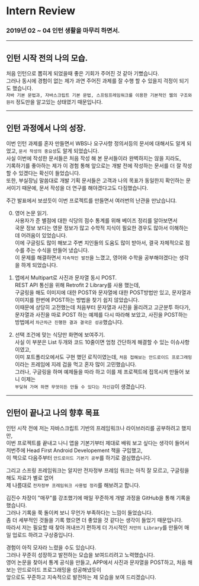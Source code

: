 # **Intern Review**
### 2019년 02 ~ 04 인턴 생활을 마무리 하면서.

- - -
## **인턴 시작 전의 나의 모습.**

처음 인턴으로 뽑히게 되었을때 좋은 기회가 주어진 것 같아 기뻤습니다.  
그러나 동시에 경험이 없는 제가 과연 주어진 과제를 잘 수행 할 수 있을지 걱정이 되기도 했습니다.  
`자바 기본 문법과, 자바스크립트 기본 문법, 스프링프레임워크를 이용한 기본적인 웹의 구조와 원리` 정도만을 알고있는 상태였기 때문입니다.

- - -
## **인턴 과정에서 나의 성장.**

이번 인턴 과제를 혼자 만들면서 WBS나 요구사항 정의서등의 문서에 대해서도 알게 되었고, `문서 작성의 중요성`도 알게 되었습니다.  
사실 이번에 작성한 문서들은 처음 작성 해 본 문서들이라 완벽하지는 않을 지라도,  
기록하기를 좋아하는 제가 이 경험 통해 앞으로는 개발 전에 작성하는 문서를 더 잘 작성 할 수 있겠다는 확신이 들었습니다.  
또한, 부실장님 말씀대로 개발 기획 문서들은 고객과 나의 목표가 동일한지 확인하는 문서이기 때문에, 문서 작성을 더 연구를 해야겠다고도 다짐했습니다.  
  
주간 발표에서 보셨듯이 이번 프로젝트를 만들면서 여러번의 난관을 만났습니댜.  

0. 영어 논문 읽기.  
사용자가 준 별점에 대한 식당의 점수 통계를 위해 베이즈 정리를 알아보면서  
국문 정보 보다는 영문 정보가 많고 수학적 지식이 필요한 경우도 많아서 이해하는데 어려움이 있었습니다.  
이에 구글링도 많이 해보고 주변 지인들의 도움도 많이 받아서, 결국 자체적으로 점수를 주는 수식을 만들어 냈습니다.  
이 문제를 해결하면서 `지속적인 발전`을 느꼈고, 영어와 수학을 공부해야겠다는 생각을 하게 되었습니다.  

1. 앱에서 Multipart로 사진과 문자열 동시 POST.  
REST API 통신을 위해 Retrofit 2 Library를 사용 했는데,  
구글링을 해도 이미지에 대한 POST와 문자열에 대한 POST방법만 있고, 문자열과 이미지를 한번에 POST하는 방법을 찾기 쉽지 않았습니다.  
이때문에 상당히 고전했는데 처음부터 문자열과 사진을 올리려고 고군분투 하다가,  
문자열과 사진을 따로 POST 하는 예제를 다시 따라해 보았고, 사진을 POST하는 방법에서 `차근차근 진행한 결과 결국은 성공`했습니다.  

2. 선택 조건에 맞는 식당만 화면에 보여주기.  
사실 이 부분은 List 두개와 코드 10줄이면 엄청 간단하게 해결할 수 있는 이슈사항이였고,   
이미 포트폴리오에서도 구현 했던 로직이였는데, `처음 접해보는 안드로이드 프로그래밍`이라는 프레임에 지레 겁을 먹고 혼자 많이 고민했습니다.  
그러나, 구글링을 하며 예제들을 따라 하고 이를 제 프로젝트에 접목시켜 만들어 보니 이제는  
`부딪혀 가며 하면 무엇이든 만들 수 있다는 자신감`이 생겼습니다.  

- - -
## **인턴이 끝나고 나의 향후 목표**

인턴 시작 전에 저는 자바스크립트 기반의 프레임워크나 라이브러리를 공부하려고 했지만,  
이번 프로젝트를 끝내고 나니 앱을 기본기부터 제대로 배워 보고 싶다는 생각이 들어서 저번주에 Head First Android Developement 책을 구입했고,  
이 책으로 다음주부터 `안드로이드 기본기 공부`를 하기로 결심했습니다.  

그리고 스프링 프레임워크는 알지만 전자정부 프레임 워크는 아직 잘 모르고, 구글링을 해도 자료가 별로 없어  
제 나름대로 `전자정부 프레임워크 사용법 정리`를 해보려고 합니다.  

김진수 차장이 "매꾸"를 강조했기에 매일 꾸준하게 개발 과정을 GitHub을 통해 기록을 했습니다.  
그러나 기록을 쭉 돌이켜 보니 무언가 부족하다는 느낌이 들었습니다.  
좀 더 세부적인 것들을 기록 했으면 더 좋았을 것 같다는 생각이 들었기 때문입니다.  
따라서 저는 필요할 때 찾아 꺼내쓰기 편하게 더 가시적인 `저만의 Library`를 만들어 매일 업로드 하려고 구상중입니다.  

경험이 아직 모자라 느렸을 수도 있습니다.  
그러나 꾸준히 성장하고 발전하는 모습을 보여드리려고 노력했습니다.  
영어 논문을 찾아서 통계 공식을 만들고, APP에서 사진과 문자열을 POST하고, 처음 해보는 안드로이드 프로그래밍을 성공해냈듯이  
앞으로도 꾸준하고 지속적으로 발전하는 제 모습을 보여 드리겠습니다.  